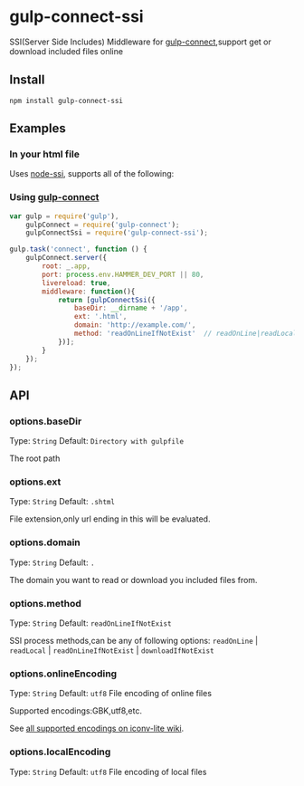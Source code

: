 gulp-connect-ssi
===========

SSI(Server Side Includes) Middleware for [gulp-connect],support  get or download included files online

## Install

```shell
npm install gulp-connect-ssi
```

## Examples

### In your html file

Uses [node-ssi], supports all of the following:

<!--# include file="path" -->

<!--# set var="k" value="v" -->

<!--# echo var="n" default="default" -->

<!--# if expr="test" -->
<!--# elif expr="" -->
<!--# else -->
<!--# endif -->


### Using [gulp-connect]

``` javascript
var gulp = require('gulp'),
    gulpConnect = require('gulp-connect');
    gulpConnectSsi = require('gulp-connect-ssi');

gulp.task('connect', function () {
    gulpConnect.server({
        root: _.app,
        port: process.env.HAMMER_DEV_PORT || 80,
        livereload: true,
        middleware: function(){
            return [gulpConnectSsi({
                baseDir: __dirname + '/app',
                ext: '.html',
                domain: 'http://example.com/',
                method: 'readOnLineIfNotExist'  // readOnLine|readLocal|readOnLineIfNotExist|downloadIfNotExist
            })];
        }
    });
});
```
## API

### options.baseDir

Type: `String`
Default: `Directory with gulpfile`

The root path

### options.ext

Type: `String`
Default: `.shtml`

File extension,only url ending in this will be evaluated.

### options.domain

Type: `String`
Default: `.`

The domain you want to read or download you included files from.

### options.method

Type: `String`
Default: `readOnLineIfNotExist`

SSI process methods,can be any of following options:
`readOnLine` | `readLocal` | `readOnLineIfNotExist` | `downloadIfNotExist`

### options.onlineEncoding

Type: `String`
Default: `utf8`
File encoding of online files

Supported encodings:GBK,utf8,etc. 

See [all supported encodings on iconv-lite wiki](https://github.com/ashtuchkin/iconv-lite/wiki/Supported-Encodings).

### options.localEncoding

Type: `String`
Default: `utf8`
File encoding of local files


[gulp-connect]: https://github.com/avevlad/gulp-connect
[node-ssi]: https://github.com/yanni4night/node-ssi
